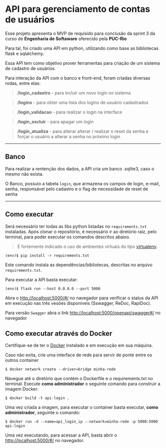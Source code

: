 # API para gerenciamento de contas de usuários

Esse projeto apresenta o MVP de requisido para conclusão da sprint 3 da curso de  **Engenharia de Softaware**  oferecido pela **PUC-Rio**

Para tal, foi criado uma API em python, utilizando como base as bibliotecas flask e sqlalchemy. 

Essa API tem como objetivo prover ferramentas para criação de um sistema de cadastro de usuários. 

Para interação da API com o banco e front-end, foram criadas diversas rodas, entre elas:


>**/login_cadastro** - para incluir um novo login no sistema

>**/logins** - para obter uma lista dos logins de usuário cadastrados

>**/login_validacao** - para realizar o login na interface

>**/login_excluir** - para apagar um login

>**/login_atualiza** - para alterar alterar / realizar o reset da senha e forçar o usuário a alterar a senha no próximo login

---
## Banco

Para realizar a rentenção dos dados, a API cria um banco .sqlite3, caso o mesmo não exista.

O Banco, possuio a tabela `login`, que armazena os campos de login, e-mail, senha, responsável pelo cadastro e o flag de necessidade de reset de senha

---
## Como executar 


Será necessário ter todas as libs python listadas no `requirements.txt` instaladas.
Após clonar o repositório, é necessário ir ao diretório raiz, pelo terminal, para poder executar os comandos descritos abaixo.

> É fortemente indicado o uso de ambientes virtuais do tipo [virtualenv](https://virtualenv.pypa.io/en/latest/installation.html).

```
(env)$ pip install -r requirements.txt
```

Este comando instala as dependências/bibliotecas, descritas no arquivo `requirements.txt`.

Para executar a API  basta executar:

```
(env)$ flask run --host 0.0.0.0 --port 5000
```

Abra o [http://localhost:5000/#/](http://localhost:5000/#/) no navegador para verificar o status da API em execução nas três vesões disponíveis (Sswagger, ReDoc, RapiDoc).

Para versão `Swagger` abra o link [http://localhost:5000/openapi/swagger#/](http://localhost:5000/openapi/swagger#/) no navegador

## Como executar através do Docker

Certifique-se de ter o [Docker](https://docs.docker.com/engine/install/) instalado e em execução em sua máquina.

Caso não exita, crie uma interface de rede para servir de ponte entre os outros container

```
$ docker network create --driver=bridge minha-rede
```
Navegue até o diretório que contém o Dockerfile e o requirements.txt no terminal.
Execute **como administrador** o seguinte comando para construir a imagem Docker:

```
$ docker build -t api-login .
```

Uma vez criada a imagem, para executar o container basta executar, **como administrador**, seguinte o comando:

```
$ docker run -d --name=api_login_ip --network=minha-rede -p 5000:5000 api-login
```

Uma vez executando, para acessar a API, basta abrir o [http://localhost:5000/#/](http://localhost:5000/#/) no navegador.
